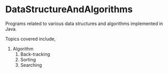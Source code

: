 # DataStructureAndAlgorithms
Programs related to various data structures and algorithms implemented in Java. 

Topics covered include,
   1. Algorithm
      1. Back-tracking
	  1. Sorting
	  1. Searching
